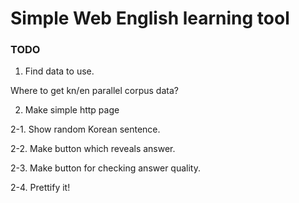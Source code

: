 # Simple Web English learning tool 

### TODO
1. Find data to use. 

Where to get kn/en parallel corpus data?

2. Make simple http page

2-1. Show random Korean sentence.

2-2. Make button which reveals answer.

2-3. Make button for checking answer quality.

2-4. Prettify it!


